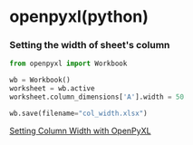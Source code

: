 # openpyxl(python)


### Setting the width of sheet's column

```python
from openpyxl import Workbook

wb = Workbook()
worksheet = wb.active
worksheet.column_dimensions['A'].width = 50

wb.save(filename="col_width.xlsx")
```

[Setting Column Width with OpenPyXL](https://joshuahunter.com/posts/setting-column-width-with-openpyxl/)

### 